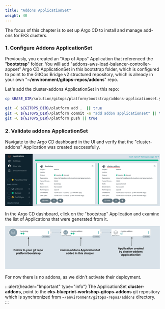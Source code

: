 ```yaml
---
title: "Addons ApplicationSet"
weight: 40
---
```


The focus of this chapter is to set up Argo CD to install and manage add-ons for EKS clusters.

### 1. Configure Addons ApplicationSet

Previously, you created an "App of Apps" Application that referenced the "**bootstrap**" folder. You will add "addons-aws-load-balancer-controller-appset" Argo CD ApplicationSet in this bootstrap folder, which is configured to point to the GitOps Bridge v2 structured repository, which is already in your own "**~/environment/gitops-repos/addons**" repo.

Let's add the cluster-addons ApplicationSet in this repo:

```bash
cp $BASE_DIR/solution/gitops/platform/bootstrap/addons-applicationset.yaml $GITOPS_DIR/platform/bootstrap/addons-applicationset.yaml
```

```bash
git -C ${GITOPS_DIR}/platform add .  || true
git -C ${GITOPS_DIR}/platform commit -m "add addon applicationset" || true
git -C ${GITOPS_DIR}/platform push || true
```

### 2. Validate addons ApplicationSet

Navigate to the Argo CD dashboard in the UI and verify that the "cluster-addons" Application was created successfully.

![addons-rootapp](/static/images/addons-rootapp.jpg)

In the Argo CD dashboard, click on the "bootstrap" Application and examine the list of Applications that were generated from it.

![addons-rootapp](/static/images/cluster-addon-creation-flow.jpg)

For now there is no addons, as we didn't activate their deployment.

:::alert{header="Important" type="info"}
The ApplicationSet **cluster-addons**, point to the **eks-blueprint-workshop-gitops-addons** git repository which is synchronized from `~/environment/gitops-repos/addons` directory.
:::
